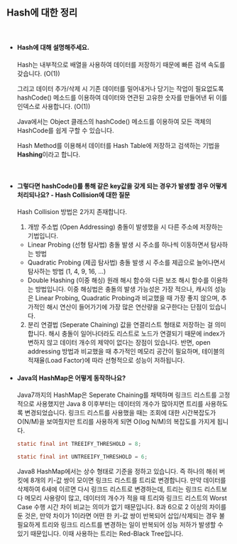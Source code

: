 ## Hash에 대한 정리

<br>

- #### Hash에 대해 설명해주세요.
  
  Hash는 내부적으로 배열을 사용하여 데이터를 저장하기 때문에 빠른 검색 속도를 갖습니다. (O(1))

  그리고 데이터 추가/삭제 시 기존 데이터를 밀어내거나 당기는 작업이 필요없도록 hashCode() 메소드를 이용하여 데이터와 연관된 고유한 숫자를 만들어낸 뒤 이를 인덱스로 사용합니다. (O(1))

  Java에서는 Object 클래스의 hashCode() 메소드를 이용하여 모든 객체의 HashCode를 쉽게 구할 수 있습니다. 

  Hash Method를 이용해서 데이터를 Hash Table에 저장하고 검색하는 기법을 **Hashing**이라고 합니다.

<br>

- #### 그렇다면 hashCode()를 통해 같은 key값을 갖게 되는 경우가 발생할 경우 어떻게 처리되나요? - Hash Collision에 대한 질문

  Hash Collision 방법은 2가지 존재합니다.

  1) 개방 주소법 (Open Addressing)
  충돌이 발생했을 시 다른 주소에 저장하는 기법입니다.

  - Linear Probing (선형 탐사법)
    충돌 발생 시 주소를 하나씩 이동하면서 탐사하는 방법
  - Quadratic Probing (제곱 탐사법)
    충돌 발생 시 주소를 제곱으로 늘어나면서 탐사하는 방법 (1, 4, 9, 16, ...)
  - Double Hashing (이중 해싱)
     원래 해시 함수와 다른 보조 해시 함수를 이용하는 방법입니다. 이중 해싱법은 충돌의 발생 가능성은 가장 적으나, 캐시의 성능은 Linear Probing, Quadratic Probing과 비교했을 때 가장 좋지 않으며, 추가적인 해시 연산이 들어가기에 가장 많은 연산량을 요구한다는 단점이 있습니다.

  2) 분리 연결법 (Seperate Chaining)
  값을 연결리스트 형태로 저장하는 걸 의미합니다. 해시 충돌이 일어나더라도 리스트로 노드가 연결되기 때문에 index가 변하지 않고 데이터 개수의 제약이 없다는 장점이 있습니다. 반면, open addressing 방법과 비교했을 때 추가적인 메모리 공간이 필요하며, 테이블의 적재율(Load Factor)에 따라 선형적으로 성능이 저하됩니다.

- #### Java의 HashMap은 어떻게 동작하나요?

  Java7까지의 HashMap은 Seperate Chaining를 채택하며 링크드 리스트를 고정적으로 사용했지만 Java 8 이후부터는 데이터의 개수가 많아지면 트리를 사용하도록 변경되었습니다. 링크드 리스트를 사용했을 때는 조회에 대한 시간복잡도가 O(N/M)을 보여줬지만 트리를 사용하게 되면 O(log N/M)의 복잡도를 가지게 됩니다. 
  
  ```Java
  static final int TREEIFY_THRESHOLD = 8;

  static final int UNTREEIFY_THRESHOLD = 6;
  ```

  Java8 HashMap에서는 상수 형태로 기준을 정하고 있습니다. 즉 하나의 해쉬 버킷에 8개의 키-값 쌍이 모이면 링크드 리스트를 트리로 변경합니다. 만약 데이터를 삭제하여 6새에 이르면 다시 링크드 리스트로 변경하는데, 트리는 링크드 리스트보다 메모리 사용량이 많고,  데이터의 개수가 적을 때 트리와 링크드 리스트의 Worst Case 수행 시간 차이 비교는 의미가 없기 때문입니다. 8과 6으로 2 이상의 차이를 둔 것은, 만약 차이가 1이라면 어떤 한 키-값 쌍이 반복되어 삽입/삭제되는 경우 불필요하게 트리와 링크드 리스트를 변경하는 일이 반복되어 성능 저하가 발생할 수 있기 때문입니다. 이때 사용하는 트리는 Red-Black Tree입니다.